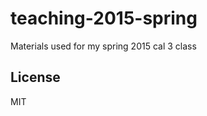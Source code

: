 teaching-2015-spring
====================

Materials used for my spring 2015 cal 3 class

License
-------

MIT